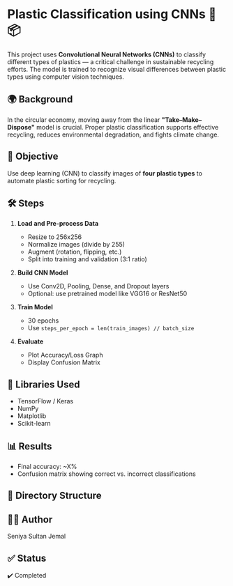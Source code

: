# Plastic Classification using CNNs 🧠📦

This project uses **Convolutional Neural Networks (CNNs)** to classify different types of plastics — a critical challenge in sustainable recycling efforts. The model is trained to recognize visual differences between plastic types using computer vision techniques.

## 🌍 Background

In the circular economy, moving away from the linear **"Take–Make–Dispose"** model is crucial. Proper plastic classification supports effective recycling, reduces environmental degradation, and fights climate change.

## 🧠 Objective

Use deep learning (CNN) to classify images of **four plastic types** to automate plastic sorting for recycling.

## 🛠️ Steps

1. **Load and Pre-process Data**
   - Resize to 256x256
   - Normalize images (divide by 255)
   - Augment (rotation, flipping, etc.)
   - Split into training and validation (3:1 ratio)

2. **Build CNN Model**
   - Use Conv2D, Pooling, Dense, and Dropout layers
   - Optional: use pretrained model like VGG16 or ResNet50

3. **Train Model**
   - 30 epochs
   - Use `steps_per_epoch = len(train_images) // batch_size`

4. **Evaluate**
   - Plot Accuracy/Loss Graph
   - Display Confusion Matrix

## 🧪 Libraries Used

- TensorFlow / Keras
- NumPy
- Matplotlib
- Scikit-learn

## 📊 Results

- Final accuracy: ~X%
- Confusion matrix showing correct vs. incorrect classifications

## 📁 Directory Structure
## 👩‍💻 Author

Seniya Sultan Jemal

## ✅ Status

✔️ Completed

